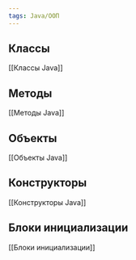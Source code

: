 ```yaml
---
tags: Java/ООП
---
```

## Классы
[[Классы Java]]

## Методы
[[Методы Java]]

## Объекты
[[Объекты Java]]

## Конструкторы
[[Конструкторы Java]]

## Блоки инициализации
[[Блоки инициализации]]

